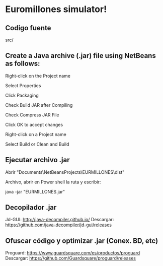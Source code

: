 # Euromillones simulator!
Codigo fuente
---
src/


Create a Java archive (.jar) file using NetBeans as follows:
---
Right-click on the Project name

Select Properties

Click Packaging

Check Build JAR after Compiling

Check Compress JAR File

Click OK to accept changes

Right-click on a Project name

Select Build or Clean and Build


Ejecutar archivo .jar 
---
Abrir "Documents\NetBeansProjects\EURMILLONES\dist"

Archivo, abrir en Power shell la ruta y escribir:

java -jar "EURMILLONES.jar" 


Decopilador .jar
---
Jd-GUI: http://java-decompiler.github.io/
Descargar: https://github.com/java-decompiler/jd-gui/releases


Ofuscar código y optimizar .jar (Conex. BD, etc)
---
Proguard: https://www.guardsquare.com/es/productos/proguard
Descargar: https://github.com/Guardsquare/proguard/releases
